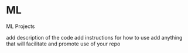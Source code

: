 # ML
ML Projects


add description of the code
add instructions for how to use
add anything that will facilitate and promote use of your repo
